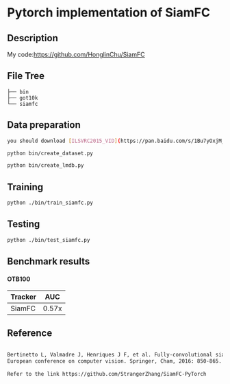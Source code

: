 
# Pytorch implementation of SiamFC
## Description
My code:https://github.com/HonglinChu/SiamFC

## File Tree
```
├── bin
├── got10k
└── siamfc
```
## Data preparation

```bash
you should download [ILSVRC2015_VID](https://pan.baidu.com/s/1Bu7yOxjM_ByOF_RoSWmmOw) password: fj43 

python bin/create_dataset.py

python bin/create_lmdb.py
```

## Training
```bash
python ./bin/train_siamfc.py
```
## Testing
```bash
python ./bin/test_siamfc.py
```

## Benchmark results

#### OTB100

|         Tracker        |       AUC       |
| ---------------------- | --------------- |
|         SiamFC         |      0.57x     |

## Reference
```bash

Bertinetto L, Valmadre J, Henriques J F, et al. Fully-convolutional siamese networks for object tracking.
European conference on computer vision. Springer, Cham, 2016: 850-865.
		
Refer to the link https://github.com/StrangerZhang/SiamFC-PyTorch
```
